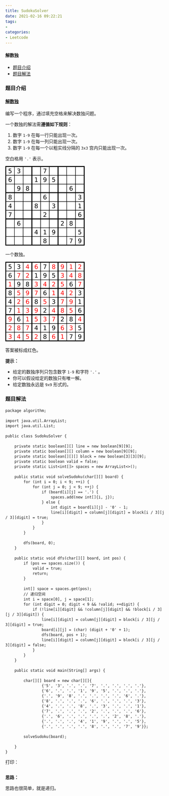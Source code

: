 ```yaml
---
title: SudokuSolver
date: 2021-02-16 09:22:21
tags:
- 
categories:
- Leetcode 
---
```




#### 解数独

- [题目介绍](https://yangtzeshore.github.io/2021/02/16/SudokuSolver/#题目介绍)
- [题目解法](https://yangtzeshore.github.io/2021/02/16/SudokuSolver/#题目解法)

### 题目介绍

#### [解数独](https://leetcode-cn.com/problems/sudoku-solver/)

编写一个程序，通过填充空格来解决数独问题。

一个数独的解法需**遵循如下规则**：

1. 数字 `1-9` 在每一行只能出现一次。
2. 数字 `1-9` 在每一列只能出现一次。
3. 数字 `1-9` 在每一个以粗实线分隔的 `3x3` 宫内只能出现一次。

空白格用 `'.'` 表示。

![img](https://raw.githubusercontent.com/yangtzeshore/images/main/Leetcode/250px-Sudoku-by-L2G-20050714.svg.png)

一个数独。

![img](https://raw.githubusercontent.com/yangtzeshore/images/main/Leetcode/250px-Sudoku-by-L2G-20050714_solution.svg.png)

答案被标成红色。

**提示：**

- 给定的数独序列只包含数字 `1-9` 和字符 `'.'` 。
- 你可以假设给定的数独只有唯一解。
- 给定数独永远是 `9x9` 形式的。

### 题目解法

```
package algorithm;

import java.util.ArrayList;
import java.util.List;

public class SudokuSolver {

    private static boolean[][] line = new boolean[9][9];
    private static boolean[][] column = new boolean[9][9];
    private static boolean[][][] block = new boolean[3][3][9];
    private static boolean valid = false;
    private static List<int[]> spaces = new ArrayList<>();

    public static void solveSudoku(char[][] board) {
        for (int i = 0; i < 9; ++i) {
            for (int j = 0; j < 9; ++j) {
                if (board[i][j] == '.') {
                    spaces.add(new int[]{i, j});
                } else {
                    int digit = board[i][j] - '0' - 1;
                    line[i][digit] = column[j][digit] = block[i / 3][j / 3][digit] = true;
                }
            }
        }

        dfs(board, 0);
    }

    public static void dfs(char[][] board, int pos) {
        if (pos == spaces.size()) {
            valid = true;
            return;
        }

        int[] space = spaces.get(pos);
        // 递归空间
        int i = space[0], j = space[1];
        for (int digit = 0; digit < 9 && !valid; ++digit) {
            if (!line[i][digit] && !column[j][digit] && !block[i / 3][j / 3][digit]) {
                line[i][digit] = column[j][digit] = block[i / 3][j / 3][digit] = true;
                board[i][j] = (char) (digit + '0' + 1);
                dfs(board, pos + 1);
                line[i][digit] = column[j][digit] = block[i / 3][j / 3][digit] = false;
            }
        }
    }

    public static void main(String[] args) {

        char[][] board = new char[][]{
                {'5', '3', '.', '.', '7', '.', '.', '.', '.'},
                {'6', '.', '.', '1', '9', '5', '.', '.', '.'},
                {'.', '9', '8', '.', '.', '.', '.', '6', '.'},
                {'8', '.', '.', '.', '6', '.', '.', '.', '3'},
                {'4', '.', '.', '8', '.', '3', '.', '.', '1'},
                {'7', '.', '.', '.', '2', '.', '.', '.', '6'},
                {'.', '6', '.', '.', '.', '.', '2', '8', '.'},
                {'.', '.', '.', '4', '1', '9', '.', '.', '5'},
                {'.', '.', '.', '.', '8', '.', '.', '7', '9'}};

        solveSudoku(board);

    }
}
```

打印：

```

```

**思路：**

思路也很简单，就是递归。